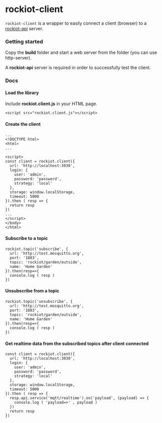# rockiot-client

```rockiot-client``` is a wrapper to easily connect a client (browser) to a [rockiot-api](https://github.com/swina/rockiot-api) server.


### Getting started

Copy the **build** folder and start a web server from the folder (you can use http-server).

A **rockiot-api** server is required in order to successfully test the client.


### Docs

#### Load the library
Include **rockiot.client.js** in your HTML page.

```
<script src="rockiot.client.js"></script>
```

#### Create the client

```
...
<!DOCTYPE html>
<html>
...

<script>
const client = rockiot.client({
  url: 'http://localhost:3030',
  login: {
    user: 'admin',
    password: 'password',
    strategy: 'local'
  },
  storage: window.localStorage,
  timeout: 5000
}).then ( resp => {
  return resp
})
...
</script>
</body>
</html>
```


#### Subscribe to a topic

```
rockiot.topic('subscribe', {
  url: 'http://test.mosquitto.org',
  port: '1883',
  topic: 'rockiot/garden/outside',
  name: 'Home Garden'
}).then(resp=>{
  console.log ( resp )
})

```

#### Unsubscribe from a topic

```
rockiot.topic('unsubscribe', {
  url: 'http://test.mosquitto.org',
  port: '1883',
  topic: 'rockiot/garden/outside',
  name: 'Home Garden'
}).then(resp=>{
  console.log ( resp )
})

```

#### Get realtime data from the subscribed topics after client connected


```
const client = rockiot.client({
  url: 'http://localhost:3030',
  login: {
    user: 'admin',
    password: 'password',
    strategy: 'local'
  },
  storage: window.localStorage,
  timeout: 5000
}).then ( resp => {
  resp.api.service('mqtt/realtime').on('payload', (payload) => {
    console.log ( 'payload=>' , payload )
  })
  return resp
})
```
